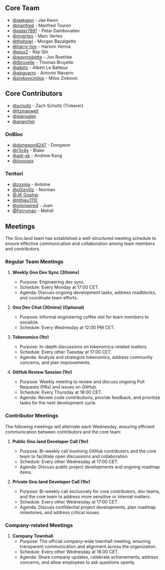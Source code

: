 ## Core Team

- [@jaekwon](https://github.com/jaekwon) - Jae Kwon
- [@manfred](https://github.com/moul) - Manfred Touron
- [@peter7891](https://github.com/peter7891) - Petar Dambovaliev
- [@mvertes](https://github.com/mvertes) - Marc Vertes
- [@thehowl](https://github.com/thehowl) - Morgan Bazalgette
- [@harry-hov](https://github.com/harry-hov) - Hariom Verma
- [@piux2](https://github.com/piux2) - Ray Qin
- [@waymobetta](https://github.com/waymobetta) - Jon Roethke
- [@tbruyelle](https://github.com/tbruyelle) - Thomas Bruyelle
- [@albttx](https://github.com/albttx) - Albert Le Batteux
- [@ajnavarro](https://github.com/ajnavarro) - Antonio Navarro
- [@zivkovicmilos](https://github.com/zivkovicmilos) - Milos Zivkovic

## Core Contributors

- [@schollz](https://github.com/schollz) - Zach Schollz (Tinkerer)
- [@ltzmaxwell](https://github.com/ltzmaxwell)
- [@giansalex](https://github.com/giansalex)
- [@anarcher](https://github.com/anarcher)

### OnBloc

- [@dongwon8247](https://github.com/dongwon8247) - Dongwon
- [@r3v4s](https://github.com/r3v4s) - Blake
- [@adr-sk](https://github.com/adr-sk) - Andrew Kang
- [@jinoosss](https://github.com/jinoosss)

### Teritori

- [@zxxma](https://github.com/zxxma) - Antoine
- [@n0izn0iz](https://github.com/n0izn0iz) - Norman
- [@JK Gopher](https://github.com/go7066)
- [@hthieu1110](https://github.com/hthieu1110)
- [@omniwired](https://github.com/omniwired) - Juan
- [@Ferryman](https://github.com/ferryman/) - Mehdi

## Meetings

The Gno.land team has established a well-structured meeting schedule to ensure effective communication and collaboration
among team members and contributors.

### Regular Team Meetings

1. **Weekly Gno Dev Sync (30mins)**
    - Purpose: Engineering dev sync.
    - Schedule: Every Monday at 17:00 CET.
    - Agenda: Discuss ongoing development tasks, address roadblocks, and coordinate team efforts.

2. **Gno Dev Chat (30mins) (Optional)**
    - Purpose: Informal engineering coffee slot for team members to socialize.
    - Schedule: Every Wednesday at 12:00 PM CET.

3. **Tokenomics (1hr)**
    - Purpose: In-depth discussions on tokenomics-related matters.
    - Schedule: Every other Tuesday at 17:00 CET.
    - Agenda: Analyze and strategize tokenomics, address community concerns, and plan improvements.

4. **GitHub Review Session (1hr)**
    - Purpose: Weekly meeting to review and discuss ongoing Pull Requests (PRs) and issues on GitHub.
    - Schedule: Every Thursday at 18:00 CET.
    - Agenda: Review code contributions, provide feedback, and prioritize tasks for the next development cycle.

### Contributor Meetings

The following meetings will alternate each Wednesday, ensuring efficient communication between contributors and the core
team:

1. **Public Gno.land Developer Call (1hr)**
    - Purpose: Bi-weekly call involving GitHub contributors and the core team to facilitate open discussions and
      collaboration.
    - Schedule: Every other Wednesday at 17:00 CET.
    - Agenda: Discuss public project developments and ongoing roadmap items.

2. **Private Gno.land Developer Call (1hr)**
    - Purpose: Bi-weekly call exclusively for core contributors, dev teams, and the core team to address more sensitive
      or internal matters.
    - Schedule: Every other Wednesday at 17:00 CET.
    - Agenda: Discuss confidential project developments, plan roadmap milestones, and address critical issues.

### Company-related Meetings

1. **Company Townhall**
    - Purpose: The official company-wide townhall meeting, ensuring transparent communication and alignment across the
      organization.
    - Schedule: Every other Wednesday at 18:00 CET.
    - Agenda: Share company updates, celebrate achievements, address concerns, and allow employees to ask questions
      openly.

